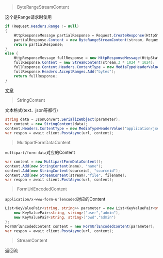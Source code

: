 >ByteRangeStreamContent

这个是Range请求时使用

```csharp
if (Request.Headers.Range != null)
{
    HttpResponseMessage partialResponse = Request.CreateResponse(HttpStatusCode.PartialContent);
    partialResponse.Content = new ByteRangeStreamContent(stream, Request.Headers.Range, type, 3 * 1024 * 1024);
    return partialResponse;
}
else {
    HttpResponseMessage fullResponse = new HttpResponseMessage(HttpStatusCode.OK);
    fullResponse.Content = new StreamContent(stream,3 * 1024 * 1024);
    fullResponse.Content.Headers.ContentType = new MediaTypeHeaderValue(type);
    fullResponse.Headers.AcceptRanges.Add("bytes");
    return fullResponse;
}
```

[文章](https://devblogs.microsoft.com/aspnet/asp-net-web-api-and-http-byte-range-support/)
>StringContent

文本格式(text、json等都行)

```csharp
string data = JsonConvert.SerializeObject(parameter);
var content = new StringContent(data);
content.Headers.ContentType = new MediaTypeHeaderValue("application/json");
var respon = await client.PostAsync(url, content);
```

>MultipartFormDataContent

`multipart/form-data`对应的Content

```csharp
var content = new MultipartFormDataContent();
content.Add(new StringContent(name), "name");
content.Add(new StringContent(sourceid), "sourceid");
content.Add(new StreamContent(stream),"file", filename);
var respon = await client.PostAsync(url, content);
```

>FormUrlEncodedContent

`application/x-www-form-urlencoded`对应的Content

```csharp
List<KeyValuePair<string, string>> parameter = new List<KeyValuePair<string, string>>() {
    new KeyValuePair<string, string>("user","admin"),
    new KeyValuePair<string, string>("pwd","admin")
};
FormUrlEncodedContent content = new FormUrlEncodedContent(parameter);
var respon = await client.PostAsync(url, content);
```
>StreamContent

返回流